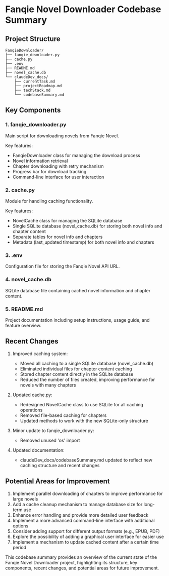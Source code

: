 # Fanqie Novel Downloader Codebase Summary

## Project Structure

```
FanqieDownloader/
├── fanqie_downloader.py
├── cache.py
├── .env
├── README.md
├── novel_cache.db
└── claudeDev_docs/
    ├── currentTask.md
    ├── projectRoadmap.md
    ├── techStack.md
    └── codebaseSummary.md
```

## Key Components

### 1. fanqie_downloader.py

Main script for downloading novels from Fanqie Novel.

Key features:
- FanqieDownloader class for managing the download process
- Novel information retrieval
- Chapter downloading with retry mechanism
- Progress bar for download tracking
- Command-line interface for user interaction

### 2. cache.py

Module for handling caching functionality.

Key features:
- NovelCache class for managing the SQLite database
- Single SQLite database (novel_cache.db) for storing both novel info and chapter content
- Separate tables for novel info and chapters
- Metadata (last_updated timestamp) for both novel info and chapters

### 3. .env

Configuration file for storing the Fanqie Novel API URL.

### 4. novel_cache.db

SQLite database file containing cached novel information and chapter content.

### 5. README.md

Project documentation including setup instructions, usage guide, and feature overview.

## Recent Changes

1. Improved caching system:
   - Moved all caching to a single SQLite database (novel_cache.db)
   - Eliminated individual files for chapter content caching
   - Stored chapter content directly in the SQLite database
   - Reduced the number of files created, improving performance for novels with many chapters

2. Updated cache.py:
   - Redesigned NovelCache class to use SQLite for all caching operations
   - Removed file-based caching for chapters
   - Updated methods to work with the new SQLite-only structure

3. Minor update to fanqie_downloader.py:
   - Removed unused 'os' import

4. Updated documentation:
   - claudeDev_docs/codebaseSummary.md updated to reflect new caching structure and recent changes

## Potential Areas for Improvement

1. Implement parallel downloading of chapters to improve performance for large novels
2. Add a cache cleanup mechanism to manage database size for long-term use
3. Enhance error handling and provide more detailed user feedback
4. Implement a more advanced command-line interface with additional options
5. Consider adding support for different output formats (e.g., EPUB, PDF)
6. Explore the possibility of adding a graphical user interface for easier use
7. Implement a mechanism to update cached content after a certain time period

This codebase summary provides an overview of the current state of the Fanqie Novel Downloader project, highlighting its structure, key components, recent changes, and potential areas for future improvement.